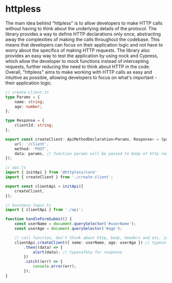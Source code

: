 # httpless

The main idea behind "httpless" is to allow developers to make HTTP calls without having to think about the underlying details of the protocol. The library provides a way to define HTTP declarations only once, abstracting away the complexities of making the calls throughout the codebase. This means that developers can focus on their application logic and not have to worry about the specifics of making HTTP requests. The library also provides an easy way to test the application by using nock and Cypress, which allow the developer to mock functions instead of intercepting requests, further reducing the need to think about HTTP in the code. Overall, "httpless" aims to make working with HTTP calls as easy and intuitive as possible, allowing developers to focus on what's important - their application logic.



```ts
// create-client.ts
type Params = {
    name: string;
    age: number;
};

type Response = {
    clientId: string;
};

export const createClient: ApiMethodDeclaration<Params, Response> = (params) => ({
    url: '/client',
    method: 'POST',
    data: params, // function params will be passed to body of http request
});
```

```ts
// api.ts
import { initApi } from '@httpless/core'
import { createClient } from './create-client';

export const clientApi = initApi({
    createClient,
});
```


```ts
// business-logic.ts
import { clientApi } from './api';

function handleFormSubmit() {
    const userName = document.querySelector('#userName');
    const userAge = document.querySelector('#age');

    // call function, don't think about http, body, headers and etc, just pass parameters
    clientApi.createClient({ name: userName, age: userAge }) // typesafety
        .then((data) => {
            alert(data); // typesafety for response
        })
        .catch((err) => {
            console.error(err);
        });
}
```
